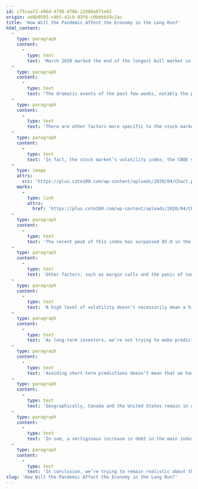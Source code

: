 ```yaml
---
id: c75caa72-a964-4798-870b-22889a071e02
origin: ad4b0505-c9b5-41cb-93f6-c0bbbb59c2ac
title: 'How Will the Pandemic Affect the Economy in the Long Run?'
html_content:
  -
    type: paragraph
    content:
      -
        type: text
        text: 'March 2020 marked the end of the longest bull market in the past 100 years. Indeed, since the beginning of 2009, we’ve had more than eleven years without having observed the technical definition of a bear market, that is, a drop of more than 20% since the peak of the benchmark S&P 500 in the United States. During this period the market grew by 500% including dividends. March 2020 will also appear in history books as the fastest bear market as the index declined more than 20% from its peak on February 14 in just 16 business days.'
  -
    type: paragraph
    content:
      -
        type: text
        text: "The dramatic events of the past few weeks, notably the progression of the coronavirus and the measures put in place to slow its progression, largely explain the sharp drop observed on the stock markets. Saudi Arabia's announcement to significantly increase oil production while demand is plummeting has only made matters worse."
  -
    type: paragraph
    content:
      -
        type: text
        text: 'There are other factors more specific to the stock markets, however, that explain the scale and speed of the declines in recent weeks. The increase in volatility-based investment strategies that involve using leverage to invest in different asset classes with low correlation has increased significantly in recent years. The problem arises when stock market volatility increases or the historical correlation between different asset classes changes. These investors must therefore reduce their financial leverage by liquidating assets, which has the consequence of increasing volatility and the correlation between the different asset classes. The ensuing snowball effect partly explains the large stock market variations observed in recent weeks.'
  -
    type: paragraph
    content:
      -
        type: text
        text: 'In fact, the stock market’s volatility index, the CBOE volatility index (VIX), which many also call the fear index, has appreciated significantly in recent weeks:'
  -
    type: image
    attrs:
      src: 'https://plus.cote100.com/wp-content/uploads/2020/04/Chart.png'
    marks:
      -
        type: link
        attrs:
          href: 'https://plus.cote100.com/wp-content/uploads/2020/04/Chart.png'
  -
    type: paragraph
    content:
      -
        type: text
        text: 'The recent peak of this index has surpassed 85.0 in the past few days, higher than during the 2008-2009 crisis.'
  -
    type: paragraph
    content:
      -
        type: text
        text: 'Other factors, such as margin calls and the panic of some investors, further accelerate the rate of decline. Thus, the stock market reached a trough on March 23, down 35,4% from its peak recorded on February 14 in just 20 trading days. During this short period, the S&P 500 index recorded two of the three largest daily declines observed since the 1930s (the other day being the 1987 crash). The largest increase was also recorded recently on March 24 with an increase of 9.4%.'
  -
    type: paragraph
    content:
      -
        type: text
        text: 'A high level of volatility doesn’t necessarily mean a high level of risk for the long-term investor. On the contrary, it’s rather synonymous with investment opportunities. It’s normal for investors to be afraid when markets go down; it’s human nature. This same fear has allowed our ancestors to survive for millennia, but it’s a very bad ally for investing in the stock market. In reality, investors see low risk when prices are high, but it’s rather the contrary. The stock market has been less risky for the long term since the markets declined by more than 25% since their peak in February.'
  -
    type: paragraph
    content:
      -
        type: text
        text: 'As long-term investors, we’re not trying to make predictions about the duration of the current crisis or the speed of economic recovery. We believe that announcements from central banks and governments will help weather the current crisis, although we’ll likely have to endure several difficult months before we see tangible results from a recovery. In sum, it seems unrealistic to think that the world economy will be able to recover quickly from the crisis as long as a vaccine is not available or that an effective remedy significantly reduces the morality rate, even if the measures put forward to control the virus are lifted. If we did our homework before the crisis by buying quality, low-debt companies whose business models are attractive in the long term, we should minimize the main risk of the current crisis, that is, avoid permanent capital losses (companies that go bankrupt before getting through the crisis). Thus, we should continue to generate attractive long-term returns. In addition, several companies could even take advantage of the crisis to acquire companies in financial difficulty or gain market share at the expense of companies which are constrained in their investment possibilities.'
  -
    type: paragraph
    content:
      -
        type: text
        text: 'Avoiding short-term predictions doesn’t mean that we have no worries. What especially worried us for some time was the unsustainable trajectory of the debt of several states and more particularly the deficit of the American government which was on the way to approach 5% of the GDP of the country while the unemployment rate was at its lowest level of the past fifty years. In the short term, it’s normal for governments to spend to support the economy, but with hindsight, it’s also clear to us that the tax cuts and increased spending in recent years have only worsened the adjustments that’ll be necessary in the future to bring debt to a sustainable level in the long term.'
  -
    type: paragraph
    content:
      -
        type: text
        text: 'Geographically, Canada and the United States remain in an enviable position despite everything when compared to other industrialized countries. The current debt level remains reasonable, the capacity to increase income is quite high, especially in the case of the United States. Demographic trends are also more favourable in North America. Greater openness to immigration means that the population of Canada and the United States is still growing and the aging observed in Europe and Japan is slower in North America. The best way to reduce debt is to generate economic growth. According to a recent Bank of Canada study, the potential for economic growth is 1.9% in the United States, 1.4% in the European zone and 0.8% in Japan.'
  -
    type: paragraph
    content:
      -
        type: text
        text: 'In sum, a vertiginous increase in debt in the main industrialized countries is to be expected in the coming years and risks having negative impacts on future economic growth. The main industrialized countries have lived above their means in recent years. The bad news is that interest rates will not be able to rescue governments this time because they’re already at 0% or less in almost all industrialized countries. Two scenarios are therefore possible in our opinion in the medium and long term. First, governments will be able to raise taxes and reduce spending to reduce deficits and the level of debt accumulated in relation to GDP, which is likely to be unpopular in the main western democracies, with the possible exception of the Scandinavian countries and Germany. The other option is to go ahead with Modern Monetary Theory, which is to maintain a high level of government spending, but to use central banks as a source of finance through their ability to print money and thereby buy the newly issued government debt. This second solution will certainly be more popular with voters, but it’s not a silver bullet because it’ll invariably lead to higher inflation in the long run. If the results were so extraordinary, Zimbabwe and Venezuela would probably be wealthy countries at the moment. In this context, the stock market offers good protection against a rise in long-term inflation, which is certainly not the case for fixed income securities or cash. The real estate market also protects investors from a resumption of inflation, as well as safe havens like gold. However, we prefer to acquire assets that generate income which is not the case with gold. On the contrary, we generally have to pay to be able to store our ingots in a safe place.'
  -
    type: paragraph
    content:
      -
        type: text
        text: 'In conclusion, we’re trying to remain realistic about the long-term market outlook and the many challenges that investors will face, including debt and demographics. That said, we have the opportunity right now to acquire quality North American companies at valuation ratios rarely seen since the financial crisis more than 10 years ago and when alternatives, such as fixed income, don’t generate income that can beat inflation. And while it’s not easy for investors to ignore the short-term information deluge, current market volatility must be viewed as investment opportunities.'
slug: 'How Will the Pandemic Affect the Economy in the Long Run?'
---
```

